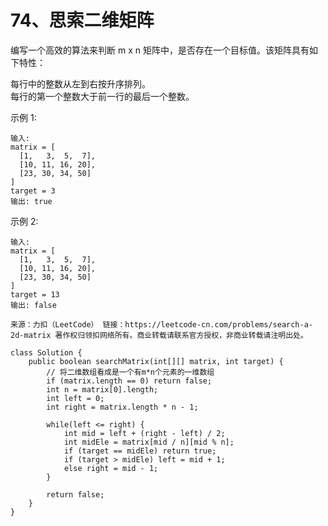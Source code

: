 74、思索二维矩阵
===
编写一个高效的算法来判断 m x n 矩阵中，是否存在一个目标值。该矩阵具有如下特性：<br>

每行中的整数从左到右按升序排列。<br>
每行的第一个整数大于前一行的最后一个整数。<br>

示例 1:<br>
```
输入:
matrix = [
  [1,   3,  5,  7],
  [10, 11, 16, 20],
  [23, 30, 34, 50]
]
target = 3
输出: true
```
示例 2:<br>
```
输入:
matrix = [
  [1,   3,  5,  7],
  [10, 11, 16, 20],
  [23, 30, 34, 50]
]
target = 13
输出: false
```
``
来源：力扣（LeetCode）
链接：https://leetcode-cn.com/problems/search-a-2d-matrix
著作权归领扣网络所有。商业转载请联系官方授权，非商业转载请注明出处。
``

```
class Solution {
    public boolean searchMatrix(int[][] matrix, int target) {
        // 将二维数组看成是一个有m*n个元素的一维数组
        if (matrix.length == 0) return false;
        int n = matrix[0].length;
        int left = 0;
        int right = matrix.length * n - 1;
        
        while(left <= right) {
            int mid = left + (right - left) / 2;
            int midEle = matrix[mid / n][mid % n];
            if (target == midEle) return true;
            if (target > midEle) left = mid + 1; 
            else right = mid - 1;
        }
        
        return false;
    }
}
```
